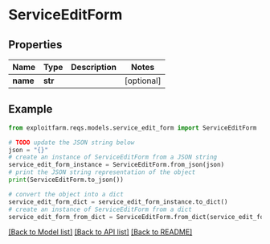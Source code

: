 # ServiceEditForm


## Properties

Name | Type | Description | Notes
------------ | ------------- | ------------- | -------------
**name** | **str** |  | [optional] 

## Example

```python
from exploitfarm.reqs.models.service_edit_form import ServiceEditForm

# TODO update the JSON string below
json = "{}"
# create an instance of ServiceEditForm from a JSON string
service_edit_form_instance = ServiceEditForm.from_json(json)
# print the JSON string representation of the object
print(ServiceEditForm.to_json())

# convert the object into a dict
service_edit_form_dict = service_edit_form_instance.to_dict()
# create an instance of ServiceEditForm from a dict
service_edit_form_from_dict = ServiceEditForm.from_dict(service_edit_form_dict)
```
[[Back to Model list]](../README.md#documentation-for-models) [[Back to API list]](../README.md#documentation-for-api-endpoints) [[Back to README]](../README.md)


